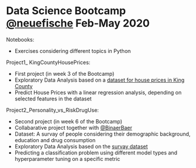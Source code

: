 # Data Science Bootcamp [@neuefische](https://www.neuefische.de/) Feb-May 2020

Notebooks: 
* Exercises considering different topics in Python

Project1_ KingCountyHousePrices:
* First project (in week 3 of the Bootcamp)
* Exploratory Data Analysis based on a [dataset for house prices in King County](Project1_KingCountyHousePrice/King_County_House_prices_dataset.csv)
* Predict House Prices with a linear regression analysis, depending on selected features in the dataset

Project2_Personality_vs_RiskDrugUse:
* Second project (in week 6 of the Bootcamp)
* Collabarative project together with [@BinaerBaer](https://github.com/BinaerBaer/)
* Dataset: A survay of people considering their demographic background, education and drug consumption
* Exploratory Data Analysis based on the [survay dataset](Project2_Personality_vs_RiskDrugUse/drug_consumption.xls)
* Predicting a classification problem using different model types and hyperparameter tuning on a specific metric  
